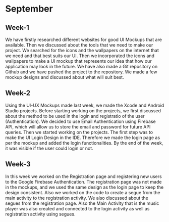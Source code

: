 # September

## Week-1

We have firstly researched different websites for good UI Mockups that are available. Then we discussed about the tools that we need to make our project. We searched for the icons and the wallpapers on the internet that we need and that best suits our UI. Then we incorporated the icons and wallpapers to make a UI mockup that represents our idea that how our application may look in the future. We have also made a Git repository on Github and we have pushed the project to the repository. We made a few mockup designs and discussed about what will suit best.

## Week-2

Using the UI-UX Mockups made last week, we made the Xcode and Android Studio projects. Before starting working on the projects, we first discussed about the method to be used in the login and registratio of the user (Authentication). We decided to use Email Authentication using Firebase API, which will allow us to store the email and password for future API queries. Then we started working on the projects. The first step was to make the UI Login Design in the IDE. Therefore we made the login page as per the mockup and added the login functionalities. By the end of the week, it was visible if the user could login or not.

## Week-3

In this week we worked on the Registration page and registering new users to the Google Firebase Authentication. The registration page was not made in the mockups, and we used the same design as the login page to keep the design consistent. Also we worked on the code to create a segue from the main activity to the registration activity. We also discussed about the segues from the registration page. Also the Main Activity that is the music player was also created and connected to the login activity as well as registration activity using segues.
